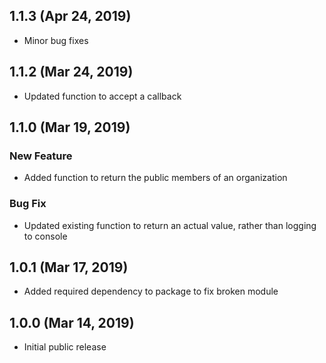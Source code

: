 ## 1.1.3 (Apr 24, 2019)

* Minor bug fixes

## 1.1.2 (Mar 24, 2019)

* Updated function to accept a callback

## 1.1.0 (Mar 19, 2019)

### New Feature

* Added function to return the public members of an organization

### Bug Fix

* Updated existing function to return an actual value, rather than logging to console

## 1.0.1 (Mar 17, 2019)

* Added required dependency to package to fix broken module

## 1.0.0 (Mar 14, 2019)

* Initial public release
